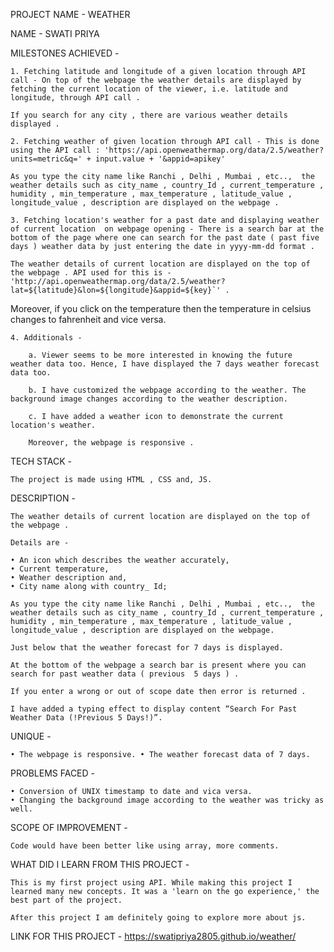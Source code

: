 PROJECT NAME - WEATHER 
	
NAME - SWATI PRIYA

MILESTONES ACHIEVED - 
	
	1. Fetching latitude and longitude of a given location through API call - On top of the webpage the weather details are displayed by fetching the current location of the viewer, i.e. latitude and longitude, through API call . 

	If you search for any city , there are various weather details displayed .

 	2. Fetching weather of given location through API call - This is done using the API call : 'https://api.openweathermap.org/data/2.5/weather?units=metric&q=' + input.value + '&appid=apikey'

	As you type the city name like Ranchi , Delhi , Mumbai , etc..,  the weather details such as city_name , country_Id , current_temperature , humidity , min_temperature , max_temperature , latitude_value , longitude_value , description are displayed on the webpage .

	3. Fetching location's weather for a past date and displaying weather of current location  on webpage opening - There is a search bar at the bottom of the page where one can search for the past date ( past five days ) weather data by just entering the date in yyyy-mm-dd format .

	The weather details of current location are displayed on the top of the webpage . API used for this is - 'http://api.openweathermap.org/data/2.5/weather?lat=${latitude}&lon=${longitude}&appid=${key}`' . 

Moreover, if you click on the temperature then the temperature in celsius changes to fahrenheit and vice versa.

	4. Additionals - 

		a. Viewer seems to be more interested in knowing the future weather data too. Hence, I have displayed the 7 days weather forecast data too.

		b. I have customized the webpage according to the weather. The background image changes according to the weather description.

		c. I have added a weather icon to demonstrate the current location's weather.

		Moreover, the webpage is responsive .

TECH STACK -
	
	The project is made using HTML , CSS and, JS.

DESCRIPTION - 

	The weather details of current location are displayed on the top of the webpage . 

	Details are - 

	• An icon which describes the weather accurately, 
	• Current temperature,
	• Weather description and,
	• City name along with country_ Id;

	As you type the city name like Ranchi , Delhi , Mumbai , etc..,  the weather details such as city_name , country_Id , current_temperature , humidity , min_temperature , max_temperature , latitude_value , longitude_value , description are displayed on the webpage.

	Just below that the weather forecast for 7 days is displayed. 

	At the bottom of the webpage a search bar is present where you can search for past weather data ( previous  5 days ) . 

	If you enter a wrong or out of scope date then error is returned . 

	I have added a typing effect to display content “Search For Past Weather Data (!Previous 5 Days!)”.

 UNIQUE - 

	• The webpage is responsive. • The weather forecast data of 7 days.

PROBLEMS FACED -
	
	• Conversion of UNIX timestamp to date and vica versa.
	• Changing the background image according to the weather was tricky as well.

SCOPE OF IMPROVEMENT - 
	 
	Code would have been better like using array, more comments.


WHAT DID I LEARN FROM THIS PROJECT - 
  	
	This is my first project using API. While making this project I learned many new concepts. It was a 'learn on the go experience,' the best part of the project.

	After this project I am definitely going to explore more about js.

LINK FOR THIS PROJECT - https://swatipriya2805.github.io/weather/

